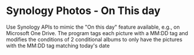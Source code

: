 # Synology Photos - On This day
Use Synology APIs to mimic the "On this day" feature available, e.g., on Microsoft One Drive.
The program tags each picture with a MM:DD tag and modifies the conditions of 2 conditional albums to only have the pictures with the MM:DD tag matching today's date